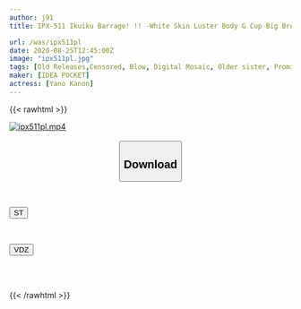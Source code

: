 ```yaml
---
author: j91
title: IPX-511 Ikuiku Barrage! !! -White Skin Luster Body G Cup Big Breasts Sister's Pleasant Cum 4 Sex-[Exclusive 2nd] 170 Cm Tall! Bust 90cm! I Will Show You Plenty Of Ascension SPECIAL! Kanon Yano

url: /was/ipx511pl
date: 2020-08-25T12:45:00Z
image: "ipx511pl.jpg"
tags: [Old Releases,Censored, Blow, Digital Mosaic, Older sister, Promiscuity, Solowork, Squirting]
maker: [IDEA POCKET]
actress: [Yano Kanon]
---
```



{{< rawhtml >}}

<div class="video" data-videoid="VxDo408kmqU99q">
    <a href="javascript:;">
        <img src="/was/ipx511pl/ipx511pl.jpg" width="WIDTH" height="HEIGHT" alt="ipx511pl.mp4" loading="lazy">
    </a>
</div>

<script type="text/javascript" src="https://j91.asia/asset/on-demand-st.js"></script>

<br>
  <link rel="stylesheet" href="https://j91.asia/asset/bs5.css">
  
  <center>
  <button class="btn btn-primary" type="button" data-bs-toggle="collapse" data-bs-target=".multi-collapse" aria-expanded="false" aria-controls="multiCollapseExample1 multiCollapseExample2"><h2>Download</h2></button></center>
</p>
<div class="row">
  <div class="col">
    <div class="collapse multi-collapse" id="multiCollapseExample1">
      <div class="card card-body">
	      	      <br>
<div class="buttons">  
<p><a href="https://streamtape.to/v/VxDo408kmqU99q" target="_blank"><button class="btn-hover color-3"><i class="fa fa-download"></i> ST</button></a></p></div>
    </div>
  </div>
</div>
  <div class="col">
    <div class="collapse multi-collapse" id="multiCollapseExample2">
      <div class="card card-body">
	      <br>
<div class="buttons">
<p><a href="https://vidoza.net/c4zncufhkyng" target="_blank"><button class="btn-hover color-1"><i class="fa fa-download"></i> VDZ</button></a></p></div>
<br><br>
      </div>
    </div>
  </div>
</div>

{{< /rawhtml >}}